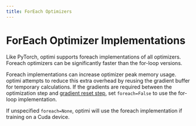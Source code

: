 ```yaml
---
title: ForEach Optimizers
---
```


# ForEach Optimizer Implementations

Like PyTorch, optimi supports foreach implementations of all optimizers. Foreach optimizers can be significantly faster than the for-loop versions.

Foreach implementations can increase optimizer peak memory usage. optimi attempts to reduce this extra overhead by reusing the gradient buffer for temporary calculations. If the gradients are required between the optimization step and [gradient reset step](https://pytorch.org/docs/stable/generated/torch.optim.Optimizer.zero_grad.html#torch.optim.Optimizer.zero_grad), set `foreach=False` to use the for-loop implementation.

If unspecified `foreach=None`, optimi will use the foreach implementation if training on a Cuda device.